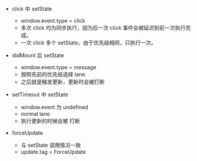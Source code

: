 - click 中 setState
  - window.event.type = click
  - 多次 click 均为同步执行，因为后一次 click 事件会被延迟到前一次执行完成。
  - 一次 click 多个 setState，由于优先级相同，只执行一次。
- didMount 后 setState
  - window.event.type = message
  - 按照先前的优先级选择 lane
  - 之后就是触发更新，更新时会被打断
- setTimeout 中 setState
  - window.event 为 undefined
  - normal lane
  - 执行更新的时候会被 打断

- forceUpdate
  - 与 setState 调用情况一致
  - update.tag = ForceUpdate